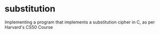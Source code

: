 # substitution
Implementing a program that implements a substitution cipher in C, as per Harvard's CS50 Course
